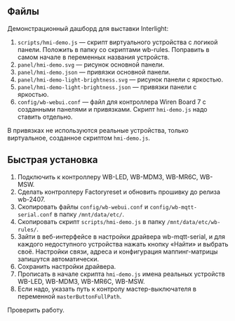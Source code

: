 ## Файлы
Демонстрационный дашборд для выставки Interlight:
1. `scripts/hmi-demo.js` — скрипт виртуального устройства с логикой панели. Положить в папку со скриптами wb-rules. Поправить в самом начале в переменных названия устройств.
2. `panel/hmi-demo.svg` — рисунок основной панели.
3. `panel/hmi-demo.json` — привязки основной панели.
4. `panel/hmi-demo-light-brightness.svg` — рисунок панели с яркостью.
5. `panel/hmi-demo-light-brightness.json` — привязки панели с яркостью.
6. `config/wb-webui.conf` — файл для контроллера Wiren Board 7 с созданными панелями и привязками. Скрипт `hmi-demo.js` надо ставить отдельно.

В привязках не используются реальные устройства, только виртуальное, созданное скриптом `hmi-demo.js`.

## Быстрая установка
1. Подключить к контроллеру WB-LED, WB-MDM3, WB-MR6C, WB-MSW.
2. Сделать контроллеру Factoryreset и обновить прошивку до релиза wb-2407.
3. Скопировать файлы `config/wb-webui.conf` и `config/wb-mqtt-serial.conf` в папку `/mnt/data/etc/`.
4. Скопировать скрипт `scripts/hmi-demo.js` в папку `/mnt/data/etc/wb-rules/`.
5. Зайти в веб-интерфейсе в настройки драйвера wb-mqtt-serial, и для каждого недоступного устройства нажать кнопку «Найти» и выбрать своё. Настройки связи, адреса и конфигурация маппинг-матрицы запишутся автоматически.
6. Сохранить настройки драйвера.
7. Прописать в начале скрипта `hmi-demo.js` имена реальных устройств WB-LED, WB-MDM3, WB-MR6C, WB-MSW.
8. Если надо, указать путь к контролу мастер-выключателя в переменной `masterButtonFullPath`.

Проверить работу.
